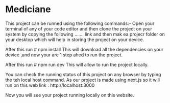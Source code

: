 # Mediciane
This project can be runned using the following commands:-
Open your terminal of any of your code editor and then clone the project on your system by copying the following ....... link and then mak ea projecr folder on your desktop 
which will help in storing the project on your device.

After this run # npm install 
This will download all the dependencies on your device ,and now your are 1 step ahed to run the project.

After this run # npm run dev
This will allow to run the project locally.

You can check the running status of this project on any browser by typing the teh local host command.
As our project is made using next.js so it will run on this web link : http://localhost:3000

Now you will see your project running locally on this website.
